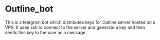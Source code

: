# Outline_bot
This is a telegram bot which distributes keys for Outline server hosted on a VPS. It uses ssh to connect to the server and generate a key and then sends this key to the user as a message.
